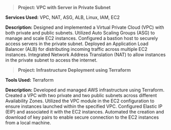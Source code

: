 > **Project: VPC with Server in Private Subnet**

**Services Used:** VPC, NAT, ASG, ALB, Linux, IAM, EC2

**Description:** Designed and implemented a Virtual Private Cloud (VPC) with both private and public subnets. Utilized Auto Scaling Groups (ASG) to manage and scale EC2 instances. Configured a bastion host to securely access servers in the private subnet. Deployed an Application Load Balancer (ALB) for distributing incoming traffic across multiple EC2 instances. Integrated Network Address Translation (NAT) to allow instances in the private subnet to access the internet.



> **Project: Infrastructure Deployment using Terraform**

**Tools Used:** Terraform

**Description:** Developed and managed AWS infrastructure using Terraform. Created a VPC with two private and two public subnets across different Availability Zones. Utilized the VPC module in the EC2 configuration to ensure instances launched within the specified VPC. Configured Elastic IP (EIP) and associated it with the EC2 instances. Automated the creation and download of key pairs to enable secure connection to the EC2 instances from a local machine.

